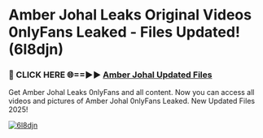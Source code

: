 # Amber Johal Leaks Original Videos 0nlyFans Leaked - Files Updated! (6l8djn)

<h3>🔴 CLICK HERE 🌐==►► <a href="https://mediafile.pages.dev?q=Amber+Johal&ref=D4RT" rel="nofollow">Amber Johal Updated Files</a></h3>

Get Amber Johal Leaks 0nlyFans and all content. Now you can access all videos and pictures of Amber Johal 0nlyFans Leaked. New Updated Files 2025!

[![6l8djn](https://github.com/user-attachments/assets/8c521d6e-e6e3-4a75-9320-d58ab9d79d5b)](https://mediafile.pages.dev?q=Amber+Johal&ref=D4RT)